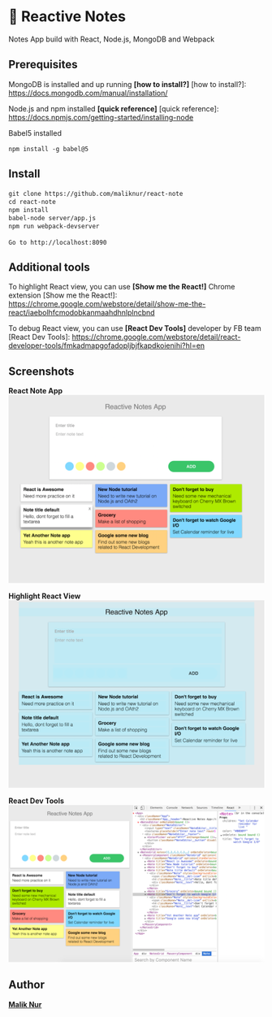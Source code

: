 # :memo: Reactive Notes
Notes App build with React, Node.js, MongoDB and Webpack


## Prerequisites
MongoDB is installed and up running **[how to install?]**
[how to install?]: https://docs.mongodb.com/manual/installation/

Node.js and npm installed **[quick reference]**
[quick reference]: https://docs.npmjs.com/getting-started/installing-node

Babel5 installed 
```
npm install -g babel@5
```

## Install
```
git clone https://github.com/maliknur/react-note
cd react-note
npm install
babel-node server/app.js
npm run webpack-devserver

Go to http://localhost:8090

```

## Additional tools
To highlight React view, you can use **[Show me the React!]** Chrome extension
[Show me the React!]: https://chrome.google.com/webstore/detail/show-me-the-react/iaebolhfcmodobkanmaahdhnlplncbnd

To debug React view, you can use **[React Dev Tools]** developer by FB team
[React Dev Tools]: https://chrome.google.com/webstore/detail/react-developer-tools/fmkadmapgofadopljbjfkapdkoienihi?hl=en



## Screenshots
__React Note App__
![Main App](/screenshots/app.png?raw=true)

__Highlight React View__
![React View](/screenshots/react_view.png?raw=true)

__React Dev Tools__
![React Dev Tools](/screenshots/react_devtool.png?raw=true)


## Author
**[Malik Nur]**

[Malik Nur]: https://www.linkedin.com/in/maliknur
